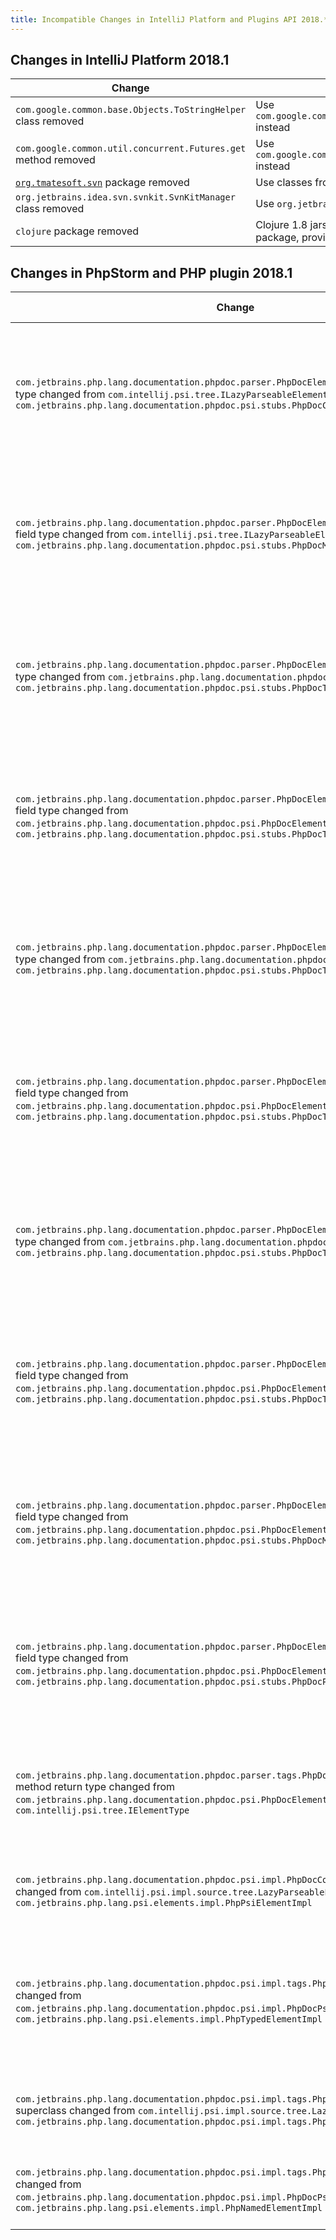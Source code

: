 ```yaml
---
title: Incompatible Changes in IntelliJ Platform and Plugins API 2018.*
---
```


<!--
See the note on how to document new problems on the main page reference_guide/api_changes_list.md 
-->

<style>
  table {
    width:100%;
  }
  th, tr, td {
    width:50%;
  }
</style>

## Changes in IntelliJ Platform 2018.1

|  Change | How to deal with it |
|---------|---------------------|
| `com.google.common.base.Objects.ToStringHelper` class removed | Use `com.google.common.base.MoreObjects.ToStringHelper` instead |
| `com.google.common.util.concurrent.Futures.get` method removed | Use `com.google.common.util.concurrent.Futures.getChecked` instead |
| [`org.tmatesoft.svn`](https://svnkit.com/index.html) package removed | Use classes from `org.jetbrains.idea.svn` instead |
| `org.jetbrains.idea.svn.svnkit.SvnKitManager` class removed | Use `org.jetbrains.idea.svn.api.ClientFactory` instead |
| `clojure` package removed | Clojure 1.8 jars are removed from IntelliJ Ultimate package, provide your own jars if needed |

## Changes in PhpStorm and PHP plugin 2018.1

|  Change | How to deal with it |
|---------|---------------------|
| `com.jetbrains.php.lang.documentation.phpdoc.parser.PhpDocElementTypes.DOC_COMMENT` field type changed from `com.intellij.psi.tree.ILazyParseableElementType` to `com.jetbrains.php.lang.documentation.phpdoc.psi.stubs.PhpDocCommentElementType` | In most of the cases it's enough to recompile the code. It may also be needed to check that the code doesn't rely on the field's type. |
| `com.jetbrains.php.lang.documentation.phpdoc.parser.PhpDocElementTypes.phpDocSpecialTag` field type changed from `com.intellij.psi.tree.ILazyParseableElementType` to `com.jetbrains.php.lang.documentation.phpdoc.psi.stubs.PhpDocMethodTagElementType` | In most of the cases it's enough to recompile the code. It may also be needed to check that the code doesn't rely on the field's type. |
| `com.jetbrains.php.lang.documentation.phpdoc.parser.PhpDocElementTypes.phpDocTag` field type changed from `com.jetbrains.php.lang.documentation.phpdoc.psi.PhpDocElementType` to `com.jetbrains.php.lang.documentation.phpdoc.psi.stubs.PhpDocTagElementType` | In most of the cases it's enough to recompile the code. It may also be needed to check that the code doesn't rely on the field's type. |
| `com.jetbrains.php.lang.documentation.phpdoc.parser.PhpDocElementTypes.phpDocReturn` field type changed from `com.jetbrains.php.lang.documentation.phpdoc.psi.PhpDocElementType` to `com.jetbrains.php.lang.documentation.phpdoc.psi.stubs.PhpDocTagElementType` | In most of the cases it's enough to recompile the code. It may also be needed to check that the code doesn't rely on the field's type. |
| `com.jetbrains.php.lang.documentation.phpdoc.parser.PhpDocElementTypes.phpDocMixin` field type changed from `com.jetbrains.php.lang.documentation.phpdoc.psi.PhpDocElementType` to `com.jetbrains.php.lang.documentation.phpdoc.psi.stubs.PhpDocTagElementType` | In most of the cases it's enough to recompile the code. It may also be needed to check that the code doesn't rely on the field's type. |
| `com.jetbrains.php.lang.documentation.phpdoc.parser.PhpDocElementTypes.phpDocThrows` field type changed from `com.jetbrains.php.lang.documentation.phpdoc.psi.PhpDocElementType` to `com.jetbrains.php.lang.documentation.phpdoc.psi.stubs.PhpDocTagElementType` | In most of the cases it's enough to recompile the code. It may also be needed to check that the code doesn't rely on the field's type. |
| `com.jetbrains.php.lang.documentation.phpdoc.parser.PhpDocElementTypes.phpDocParam` field type changed from `com.jetbrains.php.lang.documentation.phpdoc.psi.PhpDocElementType` to `com.jetbrains.php.lang.documentation.phpdoc.psi.stubs.PhpDocTagElementType` | In most of the cases it's enough to recompile the code. It may also be needed to check that the code doesn't rely on the field's type. |
| `com.jetbrains.php.lang.documentation.phpdoc.parser.PhpDocElementTypes.phpDocInlineTag` field type changed from `com.jetbrains.php.lang.documentation.phpdoc.psi.PhpDocElementType` to `com.jetbrains.php.lang.documentation.phpdoc.psi.stubs.PhpDocTagElementType` | In most of the cases it's enough to recompile the code. It may also be needed to check that the code doesn't rely on the field's type. |
| `com.jetbrains.php.lang.documentation.phpdoc.parser.PhpDocElementTypes.phpDocMethod` field type changed from `com.jetbrains.php.lang.documentation.phpdoc.psi.PhpDocElementType` to `com.jetbrains.php.lang.documentation.phpdoc.psi.stubs.PhpDocMethodElementType` | In most of the cases it's enough to recompile the code. It may also be needed to check that the code doesn't rely on the field's type. |
| `com.jetbrains.php.lang.documentation.phpdoc.parser.PhpDocElementTypes.phpDocProperty` field type changed from `com.jetbrains.php.lang.documentation.phpdoc.psi.PhpDocElementType` to `com.jetbrains.php.lang.documentation.phpdoc.psi.stubs.PhpDocPropertyElementType` | In most of the cases it's enough to recompile the code. It may also be needed to check that the code doesn't rely on the field's type. |
| `com.jetbrains.php.lang.documentation.phpdoc.parser.tags.PhpDocTagParser.getElementType` method return type changed from `com.jetbrains.php.lang.documentation.phpdoc.psi.PhpDocElementType` to `com.intellij.psi.tree.IElementType` | In most of the cases it's enough to recompile the code. It's also necessary to change the return type of subclasses. |
| `com.jetbrains.php.lang.documentation.phpdoc.psi.impl.PhpDocCommentImpl` superclass changed from `com.intellij.psi.impl.source.tree.LazyParseablePsiElement` to `com.jetbrains.php.lang.psi.elements.impl.PhpPsiElementImpl` | It's necessary to check that the code doesn't rely on the superclass. |
| `com.jetbrains.php.lang.documentation.phpdoc.psi.impl.tags.PhpDocTagImpl` superclass changed from `com.jetbrains.php.lang.documentation.phpdoc.psi.impl.PhpDocPsiElementImpl` to `com.jetbrains.php.lang.psi.elements.impl.PhpTypedElementImpl` | It's necessary to check that the code doesn't rely on the superclass. The change also affects all the inheritors of `PhpDocTagImpl`. |
| `com.jetbrains.php.lang.documentation.phpdoc.psi.impl.tags.PhpDocMethodTagImpl` superclass changed from `com.intellij.psi.impl.source.tree.LazyParseablePsiElement` to `com.jetbrains.php.lang.documentation.phpdoc.psi.impl.tags.PhpDocTagImpl` | It's necessary to check that the code doesn't rely on the superclass. |
| `com.jetbrains.php.lang.documentation.phpdoc.psi.impl.tags.PhpDocMethodImpl` superclass changed from `com.jetbrains.php.lang.documentation.phpdoc.psi.impl.PhpDocPsiElementImpl` to `com.jetbrains.php.lang.psi.elements.impl.PhpNamedElementImpl` | It's necessary to check that the code doesn't rely on the superclass. |